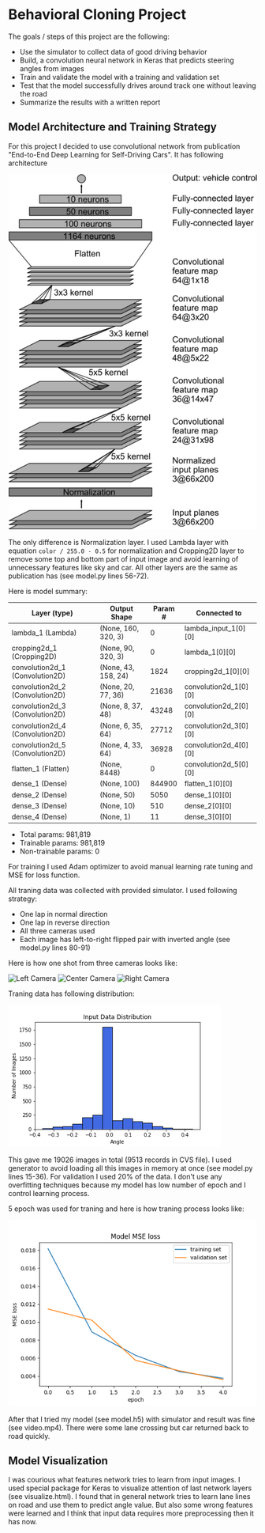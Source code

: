 # Behavioral Cloning Project

The goals / steps of this project are the following:
* Use the simulator to collect data of good driving behavior
* Build, a convolution neural network in Keras that predicts steering angles from images
* Train and validate the model with a training and validation set
* Test that the model successfully drives around track one without leaving the road
* Summarize the results with a written report

## Model Architecture and Training Strategy

For this project I decided to use convolutional network from publication "End-to-End Deep Learning for Self-Driving Cars". It has following architecture

![Architecture](resources/nvidia-cnn-architecture.png)

The only difference is Normalization layer. I used Lambda layer with equation `color / 255.0 - 0.5` for normalization and Cropping2D layer to remove some top and bottom part of input image and avoid learning of unnecessary features like sky and car. All other layers are the same as publication has (see model.py lines 56-72).

Here is model summary:

Layer (type)                    | Output Shape         | Param #    | Connected to                     
--------------------------------|----------------------|------------|----------------------
lambda_1 (Lambda)               | (None, 160, 320, 3)  | 0          | lambda_input_1[0][0]             
cropping2d_1 (Cropping2D)       | (None, 90, 320, 3)   | 0          | lambda_1[0][0]                   
convolution2d_1 (Convolution2D) | (None, 43, 158, 24)  | 1824       | cropping2d_1[0][0]               
convolution2d_2 (Convolution2D) | (None, 20, 77, 36)   | 21636      | convolution2d_1[0][0]            
convolution2d_3 (Convolution2D) | (None, 8, 37, 48)    | 43248      | convolution2d_2[0][0]            
convolution2d_4 (Convolution2D) | (None, 6, 35, 64)    | 27712      | convolution2d_3[0][0]            
convolution2d_5 (Convolution2D) | (None, 4, 33, 64)    | 36928      | convolution2d_4[0][0]            
flatten_1 (Flatten)             | (None, 8448)         | 0          | convolution2d_5[0][0]            
dense_1 (Dense)                 | (None, 100)          | 844900     | flatten_1[0][0]                  
dense_2 (Dense)                 | (None, 50)           | 5050       | dense_1[0][0]                    
dense_3 (Dense)                 | (None, 10)           | 510        | dense_2[0][0]                    
dense_4 (Dense)                 | (None, 1)            | 11         | dense_3[0][0]                    

* Total params: 981,819
* Trainable params: 981,819
* Non-trainable params: 0

For training I used Adam optimizer to avoid manual learning rate tuning and MSE for loss function. 

All traning data was collected with provided simulator. I used following strategy:
* One lap in normal direction
* One lap in reverse direction
* All three cameras used
* Each image has left-to-right flipped pair with inverted angle (see model.py lines 80-91)

Here is how one shot from three cameras looks like:

![Left Camera](resources/left_1.png)
![Center Camera](resources/center_1.png)
![Right Camera](resources/right_1.png)

Traning data has following distribution:

![Distribution](resources/distribution.png)

This gave me 19026 images in total (9513 records in CVS file). I used generator to avoid loading all this images in memory at once (see model.py lines 15-36). For validation I used 20% of the data. I don't use any overfitting techniques because my model has low number of epoch and I control learning process.

5 epoch was used for traning and here is how traning process looks like:

![Traning](resources/training.png)

After that I tried my model (see model.h5) with simulator and result was fine (see video.mp4). There were some lane crossing but car returned back to road quickly.

## Model Visualization

I was courious what features network tries to learn from input images. I used special package for Keras to visualize attention of last network layers (see visualize.html). I found that in general network tries to learn lane lines on road and use them to predict angle value. But also some wrong features were learned and I think that input data requires more preprocessing then it has now.
